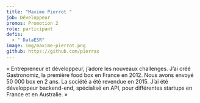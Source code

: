 ```yaml
---
title: "Maxime Pierrot "
job: Développeur
promos: Promotion 2
role: participant
defis:
  - " DataESR"
image: img/maxime-pierrot.png
github: https://github.com/pierrax
---
```

« Entrepreneur et développeur, j’adore les nouveaux challenges. J’ai créé Gastronomiz, la première food box en France en 2012. Nous avons envoyé 50 000 box en 2 ans. La société a été revendue en 2015. J’ai été développeur backend-end, spécialisé en API, pour différentes startups en France et en Australie. »